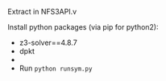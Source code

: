 Extract in NFS3API.v

Install python packages (via pip for python2):
- z3-solver==4.8.7
- dpkt
-
- Run `python runsym.py`

